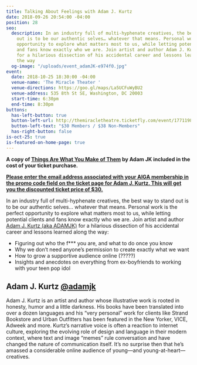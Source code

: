 ```yaml
---
title: Talking About Feelings with Adam J. Kurtz
date: 2018-09-26 20:54:00 -04:00
position: 28
seo:
  description: In an industry full of multi-hyphenate creatives, the best way to stand
    out is to be our authentic selves… whatever that means. Personal work is the perfect
    opportunity to explore what matters most to us, while letting potential clients
    and fans know exactly who we are. Join artist and author Adam J. Kurtz (aka ADAMJK)
    for a hilarious dissection of his accidental career and lessons learned along
    the way
  og-image: "/uploads/event_adamJK-e974f0.jpg"
event:
  date: 2018-10-25 18:30:00 -04:00
  venue-name: 'The Miracle Theater '
  venue-directions: https://goo.gl/maps/La5UCFuWyBU2
  venue-address: 535 8th St SE, Washington, DC 20003
  start-time: 6:30pm
  end-time: 8:30pm
buttons:
  has-left-button: true
  button-left-url: http://themiracletheatre.ticketfly.com/event/1771198
  button-left-text: "$30 Members / $38 Non-Members"
  has-right-button: false
is-oct-25: true
is-featured-on-home-page: true
---
```


**A copy of [Things Are What You Make of Them](http://www.thingsarewhatyoumakeofthem.com/) by Adam JK included in the cost of your ticket purchase.**

**[Please enter the email address associated with your AIGA membership in the promo code field on the ticket page for Adam J. Kurtz. This will get you the discounted ticket price of $30.](https://www.ticketfly.com/purchase/event/1771198?_ga=2.268398606.1278497458.1538496632-1925525455.1538496631)**

In an industry full of multi-hyphenate creatives, the best way to stand out is to be our authentic selves… whatever that means. Personal work is the perfect opportunity to explore what matters most to us, while letting potential clients and fans know exactly who we are. Join artist and author [Adam J. Kurtz (aka ADAMJK)](https://www.instagram.com/adamjk/) for a hilarious dissection of his accidental career and lessons learned along the way: 
* Figuring out who the f*** you are, and what to do once you know
* Why we don’t need anyone’s permission to create exactly what we want
* How to grow a supportive audience online (?????) 
* Insights and anecdotes on everything from ex-boyfriends to working with your teen pop idol

## Adam J. Kurtz [@adamjk](https://www.instagram.com/adamjk/)
Adam J. Kurtz is an artist and
author whose illustrative work is rooted in honesty, humor and a little darkness. His books have been translated into over a dozen languages and his “very personal” work for clients like Strand Bookstore
and Urban Outfitters has been featured in the New Yorker, VICE, Adweek and more.
Kurtz’s narrative voice is often a reaction to internet culture, exploring the evolving role of design and language in their modern context, where text and image “memes” rule conversation and have changed the nature of communication itself. It’s no surprise then that he’s amassed a considerable online audience of young—and young-at-heart—creatives.
